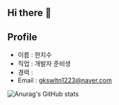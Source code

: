## Hi there 👋

## Profile
- 이름 : 한지수
- 직업 : 개발자 준비생
- 경력 :
- Email : gkswltn1223@naver.com

![Anurag's GitHub stats](https://github-readme-stats.vercel.app/api?username=zzzissu&show_icons=true&theme=radical)
